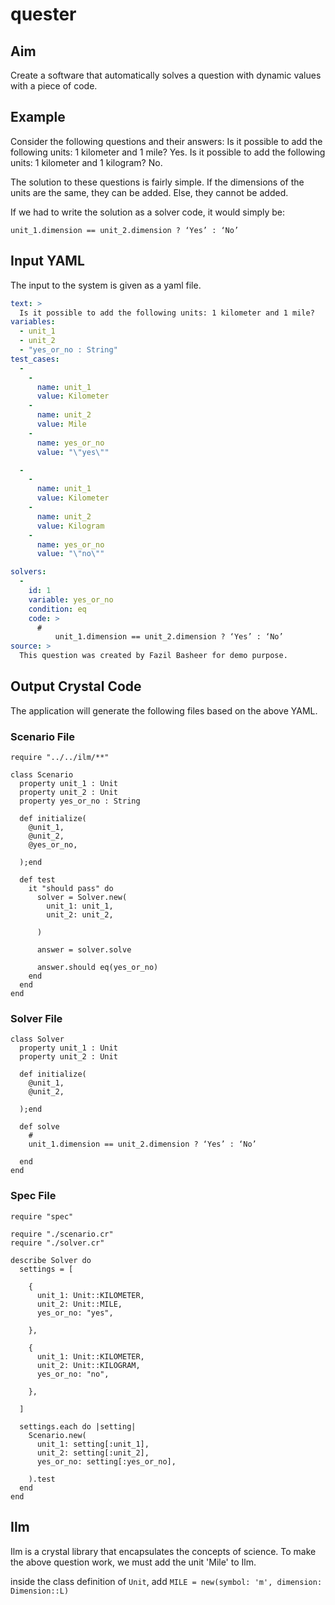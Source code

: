 # quester

## Aim
Create a software that automatically solves a question with dynamic values with a piece of code.

## Example
Consider the following questions and their answers:
Is it possible to add the following units: 1 kilometer and 1 mile? Yes.
Is it possible to add the following units: 1 kilometer and 1 kilogram? No.

The solution to these questions is fairly simple. If the dimensions of the units are the same, they can be added. Else, they cannot be added.

If we had to write the solution as a solver code, it would simply be: 
```crystal
unit_1.dimension == unit_2.dimension ? ‘Yes’ : ‘No’
```
## Input YAML
The input to the system is given as a yaml file.
```yaml
text: >
  Is it possible to add the following units: 1 kilometer and 1 mile?
variables:
  - unit_1
  - unit_2
  - "yes_or_no : String"
test_cases:
  - 
    -
      name: unit_1
      value: Kilometer
    -
      name: unit_2
      value: Mile
    -
      name: yes_or_no
      value: "\"yes\""

  - 
    -
      name: unit_1
      value: Kilometer
    -
      name: unit_2
      value: Kilogram
    -
      name: yes_or_no
      value: "\"no\""

solvers:
  - 
    id: 1
    variable: yes_or_no
    condition: eq
    code: >
      #
          unit_1.dimension == unit_2.dimension ? ‘Yes’ : ‘No’
source: >
  This question was created by Fazil Basheer for demo purpose.
```

## Output Crystal Code
The application will generate the following files based on the above YAML.

### Scenario File
```crystal
require "../../ilm/**"

class Scenario
  property unit_1 : Unit
  property unit_2 : Unit
  property yes_or_no : String
  
  def initialize(
    @unit_1,
    @unit_2,
    @yes_or_no,
    
  );end

  def test
    it "should pass" do
      solver = Solver.new(
        unit_1: unit_1,
        unit_2: unit_2,
        
      )

      answer = solver.solve

      answer.should eq(yes_or_no)
    end
  end
end
```

### Solver File
```crystal
class Solver
  property unit_1 : Unit
  property unit_2 : Unit
  
  def initialize(
    @unit_1,
    @unit_2,
        
  );end

  def solve
    #
    unit_1.dimension == unit_2.dimension ? ‘Yes’ : ‘No’

  end
end
```

### Spec File
```crystal
require "spec"

require "./scenario.cr"
require "./solver.cr"

describe Solver do
  settings = [

    {
      unit_1: Unit::KILOMETER,
      unit_2: Unit::MILE,
      yes_or_no: "yes",
      
    },
    
    {
      unit_1: Unit::KILOMETER,
      unit_2: Unit::KILOGRAM,
      yes_or_no: "no",
      
    },
    
  ]

  settings.each do |setting|
    Scenario.new(
      unit_1: setting[:unit_1],
      unit_2: setting[:unit_2],
      yes_or_no: setting[:yes_or_no],
      
    ).test
  end
end

```

## Ilm
Ilm is a crystal library that encapsulates the concepts of science.
To make the above question work, we must add the unit 'Mile' to Ilm.

inside the class definition of `Unit`, add `MILE = new(symbol: 'm', dimension: Dimension::L)`
